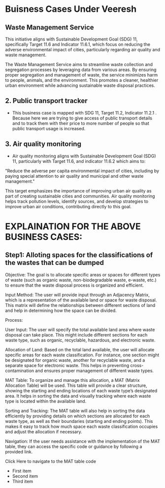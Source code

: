 # Buisness Cases Under Veeresh

## Waste Management Service
This initiative aligns with Sustainable Development Goal (SDG) 11, specifically Target 11.6 and Indicator 11.6.1, which focus on reducing the adverse environmental impact of cities, particularly regarding air quality and waste management.

The Waste Management Service aims to streamline waste collection and segregation processes by leveraging data from various areas. By ensuring proper segregation and management of waste, the service minimizes harm to people, animals, and the environment. This promotes a cleaner, healthier urban environment while advancing sustainable waste disposal practices.

## 2. Public transport tracker
- This business case is mapped with SDG 11, Target 11.2, Indicator 11.2.1 . Because here we are trying to give access of public transport details and to track them with their price to more number of people so that public transport usage is increased.
## 3. Air quality monitoring
- Air quality monitoring aligns with Sustainable Development Goal (SDG) 11, particularly with Target 11.6, and indicator 11.6.2 which aims to:

"Reduce the adverse per capita environmental impact of cities, including by paying special attention to air quality and municipal and other waste management."

This target emphasizes the importance of improving urban air quality as part of creating sustainable cities and communities. Air quality monitoring helps track pollution levels, identify sources, and develop strategies to improve urban air conditions, contributing directly to this goal.

# EXPLAINATION FOR THE ABOVE BUSINESS CASES:
## Step1: Alloting spaces for the classifications of the wastes that can be dumped
Objective: The goal is to allocate specific areas or spaces for different types of waste (such as organic waste, non-biodegradable waste, e-waste, etc.) to ensure that the waste disposal process is organized and efficient.

Input Method: The user will provide input through an Adjacency Matrix, which is a representation of the available land or space for waste disposal. This matrix will define the relationships between different sections of land and help in determining how the space can be divided.

Process:

User Input: The user will specify the total available land area where waste disposal can take place. This might include different sections for each waste type, such as organic, recyclable, hazardous, and electronic waste.

Allocation of Land: Based on the total land available, the user will allocate specific areas for each waste classification. For instance, one section might be designated for organic waste, another for recyclable waste, and a separate space for electronic waste. This helps in preventing cross-contamination and ensures proper management of different waste types.

MAT Table: To organize and manage this allocation, a MAT (Matrix Allocation Table) will be used. This table will provide a clear structure, showing the starting and ending locations of each waste type’s designated area. It helps in sorting the data and visually tracking where each waste type is located within the available land.

Sorting and Tracking: The MAT table will also help in sorting the data efficiently by providing details on which sections are allocated for each waste type, as well as their boundaries (starting and ending points). This makes it easy to track how much space each waste classification occupies and adjust the allocation if necessary.

Navigation: If the user needs assistance with the implementation of the MAT table, they can access the specific code or guidance by following a provided link.

Click Here to navigate to the MAT table code
<ul>
  <li>First item</li>
  <li>Second item</li>
  <li>Third item</li>
</ul>
